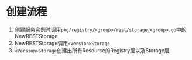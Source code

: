 # 创建流程

1. 创建服务实例时调用`pkg/registry/<group>/rest/storage_<group>.go`中的NewRESTStorage
2. NewRESTStorage调用`<Version>Storage`
3. `<Version>Storage`创建出所有Resource的Registry层以及Storage层
